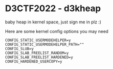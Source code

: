 # D3CTF2022 - d3kheap

baby heap in kernel space, just sign me in plz :)

Here are some kernel config options you may need

```
CONFIG_STATIC_USERMODEHELPER=y
CONFIG_STATIC_USERMODEHELPER_PATH=""
CONFIG_SLUB=y
CONFIG_SLAB_FREELIST_RANDOM=y
CONFIG_SLAB_FREELIST_HARDENED=y
CONFIG_HARDENED_USERCOPY=y
```



